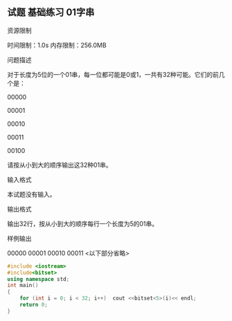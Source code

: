 ## 试题 基础练习 01字串

资源限制

时间限制：1.0s  内存限制：256.0MB

问题描述

对于长度为5位的一个01串，每一位都可能是0或1，一共有32种可能。它们的前几个是：

00000

00001

00010

00011

00100

请按从小到大的顺序输出这32种01串。

输入格式

本试题没有输入。

输出格式

输出32行，按从小到大的顺序每行一个长度为5的01串。

样例输出

00000
00001
00010
00011
<以下部分省略>



```c++
#include <iostream>
#include<bitset>
using namespace std;
int main()
{
    for (int i = 0; i < 32; i++)  cout <<bitset<5>(i)<< endl;
    return 0;
}
```

